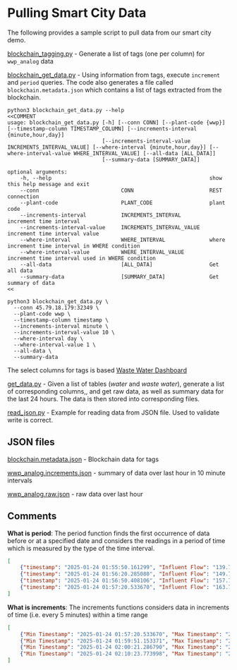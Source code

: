 # Pulling Smart City Data

The following provides a sample script to pull data from our smart city demo. 

[blockchain_tagging.py](blockchain_tagging.py) - Generate a list of tags (one per column) for `wwp_analog` data

[blockchain_get_data.py](blockchain_get_data.py) - Using information from tags, execute `increment` and `period` 
queries. The code also generates a file called `blockchain.metadata.json` which contains a list of tags extracted from
the blockchain. 

```shell
python3 blockchain_get_data.py --help
<<COMMENT
usage: blockchain_get_data.py [-h] [--conn CONN] [--plant-code {wwp}] [--timestamp-column TIMESTAMP_COLUMN] [--increments-interval {minute,hour,day}]
                              [--increments-interval-value INCREMENTS_INTERVAL_VALUE] [--where-interval {minute,hour,day}] [--where-interval-value WHERE_INTERVAL_VALUE] [--all-data [ALL_DATA]]
                              [--summary-data [SUMMARY_DATA]]

optional arguments:
    -h, --help                                                  show this help message and exit
    --conn                          CONN                        REST connection
    --plant-code                    PLANT_CODE                  plant code
    --increments-interval           INCREMENTS_INTERVAL         increment time interval
    --increments-interval-value     INCREMENTS_INTERVAL_VALUE   increment time interval value
    --where-interval                WHERE_INTERVAL              where increment time interval in WHERE condition
    --where-interval-value          WHERE_INTERVAL_VALUE        increment time interval used in WHERE condition
    --all-data                      [ALL_DATA]                  Get all data
    --summary-data                  [SUMMARY_DATA]              Get summary of data
<<

python3 blockchain_get_data.py \
  --conn 45.79.18.179:32349 \
  --plant-code wwp \
  --timestamp-column timestamp \
  --increments-interval minute \
  --increments-interval-value 10 \
  --where-interval day \
  --where-interval-value 1 \
  --all-data \
  --summary-data
```

The select columns for tags is based <a href="http://23.239.12.151:3100/d/ads1vwji3bvnkd/overview?orgId=1&refresh=5m" targer="_blanl">Waste Water Dashboard</a>

[get_data.py](get_data.py) - Given a list of tables (_water_ and _waste water_), generate a list of corresponding columns,,
and get raw data, as well as summary data for the last 24 hours. The data is then stored into corresponding files. 

[read_json.py](read_json.py) - Example for reading data from JSON file. Used to validate write is correct.


## JSON files
[blockchain.metadata.json](blockchain.metadata.json) - Blockchain data for tags

[wwp_analog.increments.json](wwp_analog.increments.json) - summary of data over last hour in 10 minute intervals 

[wwp_analog.raw.json](wwp_analog.raw.json) - raw data over last hour 

## Comments
**What is period**: The period function finds the first occurrence of data before or at a specified date and considers 
the readings in a period of time which is measured by the type of the time interval. 

```json
[
	{"timestamp": "2025-01-24 01:55:50.161299", "Influent Flow": "139.775", "Total Influent Flow - Today": "0.16999722", "Total Influent Flow - Yesterday": "0.22298019", "UV Filter #1": -57, "UV Filter #2": 16, "Tank A": "0.69", "Tank B": "6.18", "Blower #1": "IDLE", "Blower #2": "IDLE", "Blower #3": "Running", "Blower #4": "Running", "Speed #1": 0, "Speed #2": 0, "Speed #3": 60, "Speed #4": 24},
	{"timestamp": "2025-01-24 01:56:20.285080", "Influent Flow": "149.75833", "Total Influent Flow - Today": "0.17007045", "Total Influent Flow - Yesterday": "0.22298019", "UV Filter #1": -57, "UV Filter #2": 16, "Tank A": "0.7", "Tank B": "6.2", "Blower #1": "IDLE", "Blower #2": "IDLE", "Blower #3": "Running", "Blower #4": "Running", "Speed #1": 0, "Speed #2": 0, "Speed #3": 60, "Speed #4": 24},
	{"timestamp": "2025-01-24 01:56:50.408106", "Influent Flow": "157.745", "Total Influent Flow - Today": "0.17014368", "Total Influent Flow - Yesterday": "0.22298019", "UV Filter #1": -57, "UV Filter #2": 16, "Tank A": "0.7", "Tank B": "6.19", "Blower #1": "IDLE", "Blower #2": "IDLE", "Blower #3": "Running", "Blower #4": "Running", "Speed #1": 0, "Speed #2": 0, "Speed #3": 60, "Speed #4": 24},
	{"timestamp": "2025-01-24 01:57:20.533670", "Influent Flow": "163.735", "Total Influent Flow - Today": "0.1702254", "Total Influent Flow - Yesterday": "0.22298019", "UV Filter #1": -57, "UV Filter #2": 16, "Tank A": "0.7", "Tank B": "6.24", "Blower #1": "IDLE", "Blower #2": "IDLE", "Blower #3": "Running", "Blower #4": "Running", "Speed #1": 0, "Speed #2": 0, "Speed #3": 60, "Speed #4": 24}
]
```

**What is increments**: The increments functions considers data in increments of time (i.e. every 5 minutes) within a 
time range
```json
[
	{"Min Timestamp": "2025-01-24 01:57:20.533670", "Max Timestamp": "2025-01-24 01:59:21.031060", "MIN - Influent Flow": 0.223, "AVG - Influent Flow": 0.223, "MAX - Influent Flow": 0.223, "MIN - Total Influent Flow - Today": 0.17, "AVG - Total Influent Flow - Today": 0.17, "MAX - Total Influent Flow - Today": 0.171, "MIN - Total Influent Flow - Yesterday": 0.223, "AVG - Total Influent Flow - Yesterday": 0.223, "MAX - Total Influent Flow - Yesterday": 0.223, "MIN - UV Filter #1": -57.0, "AVG - UV Filter #1": -57.0, "MAX - UV Filter #1": -57.0, "MIN - UV Filter #2": 16.0, "AVG - UV Filter #2": 16.0, "MAX - UV Filter #2": 16.0, "MIN - Tank A": 0.64, "AVG - Tank A": 0.674, "MAX - Tank A": 0.7, "MIN - Tank B": 6.08, "AVG - Tank B": 6.144, "MAX - Tank B": 6.24, "Blower #1": "IDLE", "Blower #2": "IDLE", "Blower #3": "Running", "Blower #4": "Running", "MIN - Speed #1": 0.0, "AVG - Speed #1": 0.0, "MAX - Speed #1": 0.0, "MIN - Speed #2": 0.0, "AVG - Speed #2": 0.0, "MAX - Speed #2": 0.0, "MIN - Speed #3": 60.0, "AVG - Speed #3": 60.0, "MAX - Speed #3": 60.0, "MIN - Speed #4": 24.0, "AVG - Speed #4": 24.0, "MAX - Speed #4": 24.0},
	{"Min Timestamp": "2025-01-24 01:59:51.153371", "Max Timestamp": "2025-01-24 01:59:51.153371", "MIN - Influent Flow": 0.223, "AVG - Influent Flow": 0.223, "MAX - Influent Flow": 0.223, "MIN - Total Influent Flow - Today": 0.171, "AVG - Total Influent Flow - Today": 0.171, "MAX - Total Influent Flow - Today": 0.171, "MIN - Total Influent Flow - Yesterday": 0.223, "AVG - Total Influent Flow - Yesterday": 0.223, "MAX - Total Influent Flow - Yesterday": 0.223, "MIN - UV Filter #1": -57.0, "AVG - UV Filter #1": -57.0, "MAX - UV Filter #1": -57.0, "MIN - UV Filter #2": 16.0, "AVG - UV Filter #2": 16.0, "MAX - UV Filter #2": 16.0, "MIN - Tank A": 0.7, "AVG - Tank A": 0.7, "MAX - Tank A": 0.7, "MIN - Tank B": 6.12, "AVG - Tank B": 6.12, "MAX - Tank B": 6.12, "Blower #1": "IDLE", "Blower #2": "IDLE", "Blower #3": "Running", "Blower #4": "Standby", "MIN - Speed #1": 0.0, "AVG - Speed #1": 0.0, "MAX - Speed #1": 0.0, "MIN - Speed #2": 0.0, "AVG - Speed #2": 0.0, "MAX - Speed #2": 0.0, "MIN - Speed #3": 60.0, "AVG - Speed #3": 60.0, "MAX - Speed #3": 60.0, "MIN - Speed #4": 0.0, "AVG - Speed #4": 0.0, "MAX - Speed #4": 0.0},
	{"Min Timestamp": "2025-01-24 02:00:21.286790", "Max Timestamp": "2025-01-24 02:09:53.651068", "MIN - Influent Flow": 0.223, "AVG - Influent Flow": 0.223, "MAX - Influent Flow": 0.223, "MIN - Total Influent Flow - Today": 0.171, "AVG - Total Influent Flow - Today": 0.172, "MAX - Total Influent Flow - Today": 0.173, "MIN - Total Influent Flow - Yesterday": 0.223, "AVG - Total Influent Flow - Yesterday": 0.223, "MAX - Total Influent Flow - Yesterday": 0.223, "MIN - UV Filter #1": -57.0, "AVG - UV Filter #1": -57.0, "MAX - UV Filter #1": -57.0, "MIN - UV Filter #2": 16.0, "AVG - UV Filter #2": 16.0, "MAX - UV Filter #2": 16.0, "MIN - Tank A": 0.37, "AVG - Tank A": 0.451, "MAX - Tank A": 0.65, "MIN - Tank B": 5.46, "AVG - Tank B": 5.803, "MAX - Tank B": 6.13, "Blower #1": "IDLE", "Blower #2": "IDLE", "Blower #3": "Running", "Blower #4": "Standby", "MIN - Speed #1": 0.0, "AVG - Speed #1": 0.0, "MAX - Speed #1": 0.0, "MIN - Speed #2": 0.0, "AVG - Speed #2": 0.0, "MAX - Speed #2": 0.0, "MIN - Speed #3": 53.0, "AVG - Speed #3": 56.65, "MAX - Speed #3": 60.0, "MIN - Speed #4": 0.0, "AVG - Speed #4": 0.0, "MAX - Speed #4": 0.0},
	{"Min Timestamp": "2025-01-24 02:10:23.773998", "Max Timestamp": "2025-01-24 02:19:56.129585", "MIN - Influent Flow": 0.223, "AVG - Influent Flow": 0.223, "MAX - Influent Flow": 0.223, "MIN - Total Influent Flow - Today": 0.173, "AVG - Total Influent Flow - Today": 0.174, "MAX - Total Influent Flow - Today": 0.174, "MIN - Total Influent Flow - Yesterday": 0.223, "AVG - Total Influent Flow - Yesterday": 0.223, "MAX - Total Influent Flow - Yesterday": 0.223, "MIN - UV Filter #1": -57.0, "AVG - UV Filter #1": -57.0, "MAX - UV Filter #1": -57.0, "MIN - UV Filter #2": 16.0, "AVG - UV Filter #2": 16.0, "MAX - UV Filter #2": 16.0, "MIN - Tank A": 0.35, "AVG - Tank A": 0.37, "MAX - Tank A": 0.39, "MIN - Tank B": 4.72, "AVG - Tank B": 5.079, "MAX - Tank B": 5.44, "Blower #1": "IDLE", "Blower #2": "IDLE", "Blower #3": "Running", "Blower #4": "Standby", "MIN - Speed #1": 0.0, "AVG - Speed #1": 0.0, "MAX - Speed #1": 0.0, "MIN - Speed #2": 0.0, "AVG - Speed #2": 0.0, "MAX - Speed #2": 0.0, "MIN - Speed #3": 47.0, "AVG - Speed #3": 50.0, "MAX - Speed #3": 53.0, "MIN - Speed #4": 0.0, "AVG - Speed #4": 0.0, "MAX - Speed #4": 0.0}
]
```
